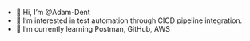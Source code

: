 - 👋 Hi, I’m @Adam-Dent
- 👀 I’m interested in test automation through CICD pipeline integration.
- 🌱 I’m currently learning Postman, GitHub, AWS

<!---
Adam-Dent/Adam-Dent is a ✨ special ✨ repository because its `README.md` (this file) appears on your GitHub profile.
You can click the Preview link to take a look at your changes.
--->
